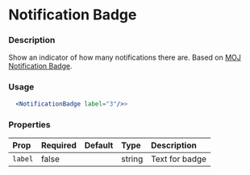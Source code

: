 # Notification Badge

### Description

Show an indicator of how many notifications there are. Based on [MOJ Notification Badge](https://moj-design-system.herokuapp.com/components/notification-badge).

### Usage

```jsx
  <NotificationBadge label="3"/>>
```

### Properties

| Prop    | Required | Default | Type   | Description    |
| :------ | :------- | :------ | :----- | :------------- |
| `label` | false    |         | string | Text for badge |
